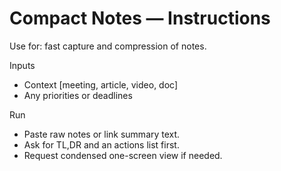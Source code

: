 # Compact Notes — Instructions

Use for: fast capture and compression of notes.

Inputs
- Context [meeting, article, video, doc]
- Any priorities or deadlines

Run
- Paste raw notes or link summary text.
- Ask for TL,DR and an actions list first.
- Request condensed one-screen view if needed.
